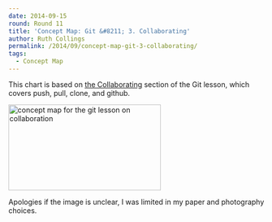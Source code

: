 ```yaml
---
date: 2014-09-15
round: Round 11
title: 'Concept Map: Git &#8211; 3. Collaborating'
author: Ruth Collings
permalink: /2014/09/concept-map-git-3-collaborating/
tags:
  - Concept Map
---
```

This chart is based on [the Collaborating][1] section of the Git lesson, which covers push, pull, clone, and github.

[<img src="http://files.software-carpentry.org/training-course/2014/09/IMAG0630-300x169.jpg" alt="concept map for the git lesson on collaboration" width="300" height="169" class="alignnone size-medium wp-image-8658" />][2]

Apologies if the image is unclear, I was limited in my paper and photography choices.

 [1]: http://software-carpentry.org/v5/novice/git/02-collab.html
 [2]: http://files.software-carpentry.org/training-course/2014/09/IMAG0630.jpg
